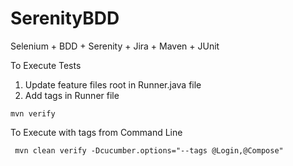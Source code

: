 # SerenityBDD
Selenium + BDD + Serenity + Jira + Maven + JUnit

To Execute Tests

1. Update feature files root in Runner.java file
2. Add tags in Runner file

`mvn verify`

To Execute with tags from Command Line

` mvn clean verify -Dcucumber.options="--tags @Login,@Compose"`
